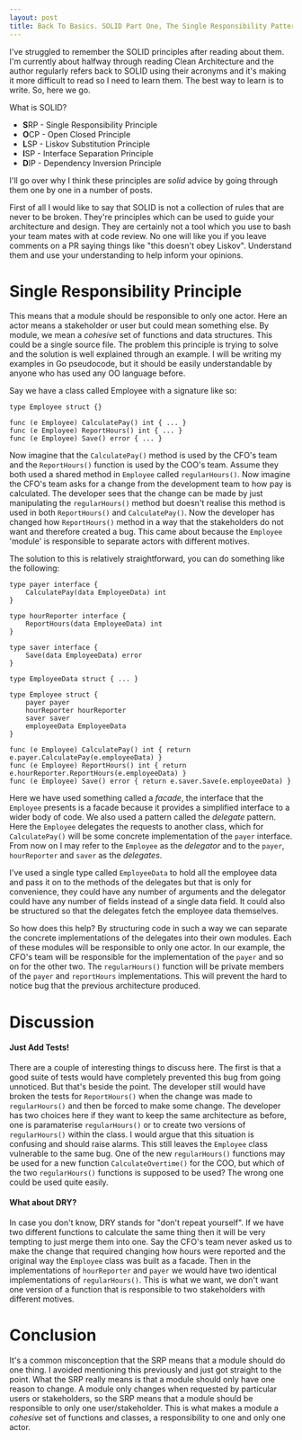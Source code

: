```yaml
---
layout: post
title: Back To Basics. SOLID Part One, The Single Responsibility Pattern!
---
```


I've struggled to remember the SOLID principles after reading about them. I'm currently about halfway through reading Clean Architecture and the author regularly refers back to SOLID using their acronyms and it's making it more difficult to read so I need to learn them. The best way to learn is to write. So, here we go.

What is SOLID?

* **S**RP - Single Responsibility Principle
* **O**CP - Open Closed Principle
* **L**SP - Liskov Substitution Principle
* **I**SP - Interface Separation Principle
* **D**IP - Dependency Inversion Principle

I'll go over why I think these principles are _solid_ advice by going through them one by one in a number of posts.

First of all I would like to say that SOLID is not a collection of rules that are never to be broken. They're principles which can be used to guide your architecture and design. They are certainly not a tool which you use to bash your team mates with at code review. No one will like you if you leave comments on a PR saying things like "this doesn't obey Liskov". Understand them and use your understanding to help inform your opinions.

# Single Responsibility Principle
This means that a module should be responsible to only one actor. Here an actor means a stakeholder or user but could mean something else. By module, we mean a _cohesive_ set of functions and data structures. This could be a single source file. The problem this principle is trying to solve and the solution is well explained through an example. I will be writing my examples in Go pseudocode, but it should be easily understandable by anyone who has used any OO language before.

Say we have a class called Employee with a signature like so:

```
type Employee struct {}

func (e Employee) CalculatePay() int { ... }
func (e Employee) ReportHours() int { ... }
func (e Employee) Save() error { ... }
```

Now imagine that the `CalculatePay()` method is used by the CFO's team and the `ReportHours()` function is used by the COO's team. Assume they both used a shared method in `Employee` called `regularHours()`. Now imagine the CFO's team asks for a change from the development team to how pay is calculated. The developer sees that the change can be made by just manipulating the `regularHours()` method but doesn't realise this method is used in both `ReportHours()` and `CalculatePay()`. Now the developer has changed how `ReportHours()` method in a way that the stakeholders do not want and therefore created a bug. This came about because the `Employee` 'module' is responsible to separate actors with different motives.

The solution to this is relatively straightforward, you can do something like the following:
```
type payer interface {
    CalculatePay(data EmployeeData) int 
}

type hourReporter interface {
    ReportHours(data EmployeeData) int
}

type saver interface {
    Save(data EmployeeData) error
}

type EmployeeData struct { ... }

type Employee struct {
    payer payer
    hourReporter hourReporter
    saver saver
    employeeData EmployeeData
}

func (e Employee) CalculatePay() int { return e.payer.CalculatePay(e.employeeData) }
func (e Employee) ReportHours() int { return e.hourReporter.ReportHours(e.employeeData) }
func (e Employee) Save() error { return e.saver.Save(e.employeeData) }
```
Here we have used something called a _facade_, the interface that the `Employee` presents is a facade because it provides a simplified interface to a wider body of code. We also used a pattern called the _delegate_ pattern. Here the `Employee` delegates the requests to another class, which for `CalculatePay()` will be some concrete implementation of the `payer` interface. From now on I may refer to the `Employee` as the _delegator_ and to the `payer`, `hourReporter` and `saver` as the _delegates_.

I've used a single type called `EmployeeData` to hold all the employee data and pass it on to the methods of the delegates but that is only for convenience, they could have any number of arguments and the delegator could have any number of fields instead of a single data field. It could also be structured so that the delegates fetch the employee data themselves.

So how does this help? By structuring code in such a way we can separate the concrete implementations of the delegates into their own modules. Each of these modules will be responsible to only one actor. In our example, the CFO's team will be responsible for the  implementation of the `payer` and so on for the other two. The `regularHours()` function will be private members of the `payer` and `reportHours` implementations. This will prevent the hard to notice bug that the previous architecture produced.

# Discussion

#### Just Add Tests!
There are a couple of interesting things to discuss here. The first is that a good suite of tests would have completely prevented this bug from going unnoticed. But that's beside the point. The developer still would have broken the tests for `ReportHours()` when the change was made to `regularHours()` and then be forced to make some change. The developer has two choices here if they want to keep the same architecture as before, one is paramaterise `regularHours()` or to create two versions of `regularHours()` within the class. I would argue that this situation is confusing and should raise alarms. This still leaves the `Employee` class vulnerable to the same bug. One of the new `regularHours()` functions may be used for a new function `CalculateOvertime()` for the COO, but which of the two `regularHours()` functions is supposed to be used? The wrong one could be used quite easily.

#### What about DRY?
In case you don't know, DRY stands for "don't repeat yourself". If we have two different functions to calculate the same thing then it will be very tempting to just merge them into one. Say the CFO's team never asked us to make the change that required changing how hours were reported and the original way the `Employee` class was built as a facade. Then in the implementations of `hourReporter` and `payer` we would have two identical implementations of `regularHours()`. This is what we want, we don't want one version of a function that is responsible to two stakeholders with different motives.

# Conclusion
It's a common misconception that the SRP means that a module should do one thing. I avoided mentioning this previously and just got straight to the point. What the SRP really means is that a module should only have one reason to change. A module only changes when requested by particular users or stakeholders, so the SRP means that a module should be responsible to only one user/stakeholder. This is what makes a module a _cohesive_ set of functions and classes, a responsibility to one and only one actor.
